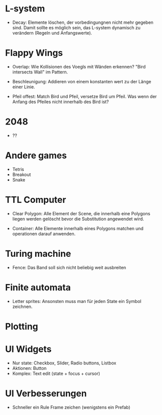 # L-system
- Decay: Elemente löschen, der vorbedingungnen nicht mehr gegeben sind.
  Damit sollte es möglich sein, das L-system dynamisch zu verändern (Regeln und
  Anfangswerte).

# Flappy Wings
- Overlap: Wie Kollisionen des Voegls mit Wänden erkennen? "Bird intersects Wall"
  im Pattern.

- Beschleunigung: Addieren von einem konstanten wert zu der Länge einer Linie.

- Pfeil offest: Match Bird und Pfeil, versetze Bird um Pfeil. Was wenn der Anfang
  des Pfeiles nicht innerhalb des Bird ist?

# 2048
- ??

# Andere games
- Tetris
- Breakout
- Snake

# TTL Computer
- Clear Polygon: Alle Element der Scene, die innerhalb eine Polygons liegen werden
  gelöscht bevor die Substitution angewendet wird.

- Container: Alle Elemente innerhalb eines Polygons matchen und operationen darauf
  anwenden.

# Turing machine
- Fence: Das Band soll sich nicht beliebig weit ausbreiten

# Finite automata
- Letter sprites: Ansonsten muss man für jeden State ein Symbol zeichnen.

# Plotting

# UI Widgets
- Nur state: Checkbox, Slider, Radio buttons, Listbox
- Aktionen: Button
- Komplex: Text edit (state + focus + cursor)

# UI Verbesserungen
- Schneller ein Rule Frame zeichen (wenigstens ein Prefab)

